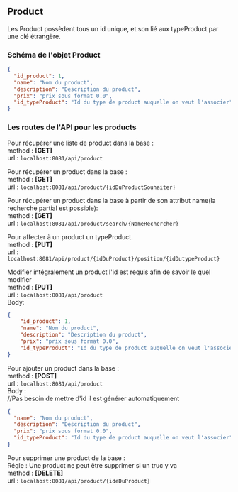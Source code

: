 ## Product

Les Product possèdent tous un id unique, et son lié aux typeProduct par une clé étrangère.

### Schéma de l'objet Product

```json
{
  "id_product": 1,
  "name": "Nom du product",
  "description": "Description du product",
  "prix": "prix sous format 0.0",
  "id_typeProduct": "Id du type de product auquelle on veut l'associer"
}
```

### Les routes de l'API pour les products

Pour récupérer une liste de product dans la base :</br>
method : **[GET]**</br>
url : `localhost:8081/api/product`</br>

Pour récupérer un product dans la base :</br>
method : **[GET]**</br>
url : `localhost:8081/api/product/{idDuProductSouhaiter}`</br>

Pour récupérer un product dans la base à partir de son attribut name(la recherche
partial est possible):</br>
method : **[GET]**</br>
url : `localhost:8081/api/product/search/{NameRechercher}`</br>

Pour affecter à un product un typeProduct.</br>
method : **[PUT]** </br>
url : `localhost:8081/api/product/{idDuProduct}/position/{idDutypeProduct}`</br>

Modifier intégralement un product l'id est requis afin de savoir le quel modifier</br>
method : **[PUT]** </br>
url : `localhost:8081/api/product`</br>
Body:</br>
```json
{
    "id_product": 1,
    "name": "Nom du product",
    "description": "Description du product",
    "prix": "prix sous format 0.0",
    "id_typeProduct": "Id du type de product auquelle on veut l'associer"
}
```

Pour ajouter un product dans la base :</br>
method : **[POST]**</br>
url : `localhost:8081/api/product`</br>
Body :</br>
//Pas besoin de mettre d'id il est générer automatiquement</br>

```json
{
  "name": "Nom du product",
  "description": "Description du product",
  "prix": "prix sous format 0.0", 
  "id_typeProduct": "Id du type de product auquelle on veut l'associer"
}
```

Pour supprimer une product de la base :</br>
Régle : Une product ne peut être supprimer si un truc y va</br>
method : **[DELETE]**</br>
url : `localhost:8081/api/product/{ideDuProduct}`</br>
